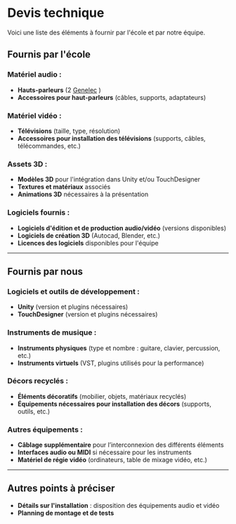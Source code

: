 # Devis technique

Voici une liste des éléments à fournir par l'école et par notre équipe.

## Fournis par l'école

### Matériel audio :
- **Hauts-parleurs** (2 [Genelec](https://a.co/d/1YUBLDe)
 )
- **Accessoires pour haut-parleurs** (câbles, supports, adaptateurs)

### Matériel vidéo :
- **Télévisions** (taille, type, résolution)
- **Accessoires pour installation des télévisions** (supports, câbles, télécommandes, etc.)

### Assets 3D :
- **Modèles 3D** pour l'intégration dans Unity et/ou TouchDesigner
- **Textures et matériaux** associés
- **Animations 3D** nécessaires à la présentation

### Logiciels fournis :
- **Logiciels d'édition et de production audio/vidéo** (versions disponibles)
- **Logiciels de création 3D** (Autocad, Blender, etc.)
- **Licences des logiciels** disponibles pour l'équipe

---

## Fournis par nous

### Logiciels et outils de développement :
- **Unity** (version et plugins nécessaires)
- **TouchDesigner** (version et plugins nécessaires)

### Instruments de musique :
- **Instruments physiques** (type et nombre : guitare, clavier, percussion, etc.)
- **Instruments virtuels** (VST, plugins utilisés pour la performance)

### Décors recyclés :
- **Éléments décoratifs** (mobilier, objets, matériaux recyclés)
- **Équipements nécessaires pour installation des décors** (supports, outils, etc.)

### Autres équipements :
- **Câblage supplémentaire** pour l’interconnexion des différents éléments
- **Interfaces audio ou MIDI** si nécessaire pour les instruments
- **Matériel de régie vidéo** (ordinateurs, table de mixage vidéo, etc.)

---

## Autres points à préciser

- **Détails sur l'installation** : disposition des équipements audio et vidéo
- **Planning de montage et de tests**

